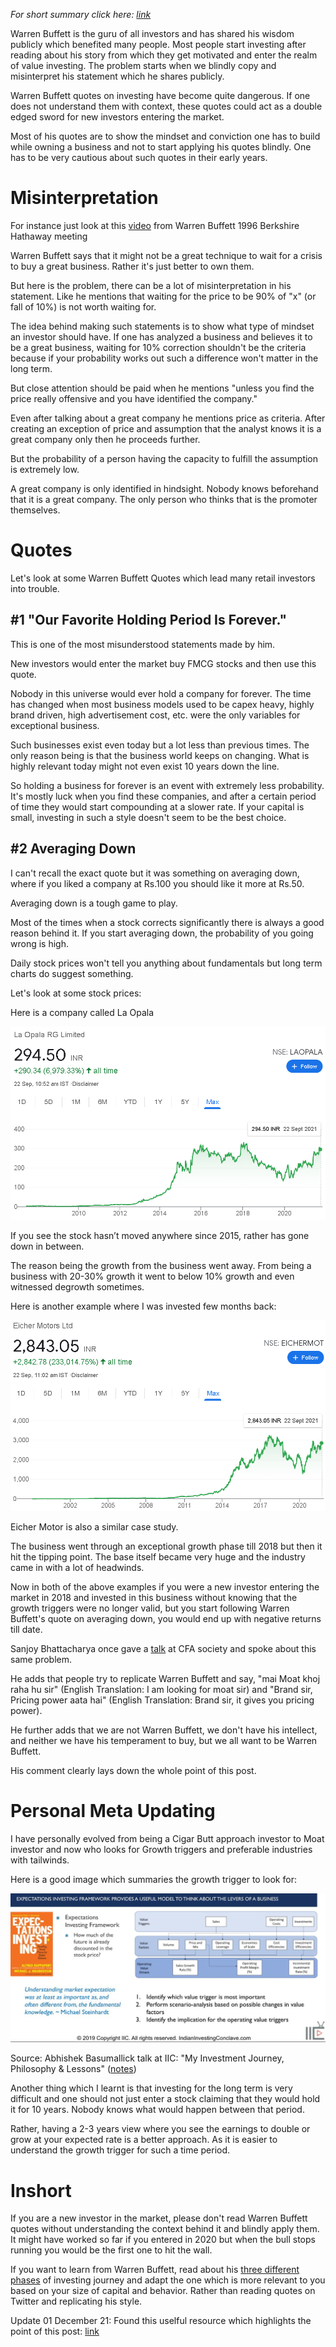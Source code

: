 _For short summary click here: [link](https://twitter.com/badola_arjun/status/1444700938103447552)_

Warren Buffett is the guru of all investors and has shared his wisdom publicly which benefited many people. Most people start investing after reading about his story from which they get motivated  and enter the realm of value investing. The problem starts when we blindly copy and misinterpret his statement which he shares publicly.

Warren Buffett quotes on investing have become quite dangerous. If one does not understand them with context, these quotes could act as a double edged sword for new investors entering the market.

Most of his quotes are to show the mindset and conviction one has to build while owning a business and not to start applying his quotes blindly. One has to be very cautious about such quotes in their early years.

# Misinterpretation

For instance just look at this [video](https://youtu.be/bi1dMSrj4N4) from Warren Buffett 1996 Berkshire Hathaway meeting

Warren Buffett says that it might not be a great technique to wait for a crisis to buy a great business. Rather it's just better to own them.

But here is the problem, there can be a lot of misinterpretation in his statement. Like he mentions that waiting for the price to be 90% of "x" (or fall of 10%) is not worth waiting for. 

The idea behind making such statements is to show what type of mindset an investor should have. If one has analyzed a business and believes it to be a great business, waiting for 10% correction shouldn't be the criteria because if your probability works out such a difference won't matter in the long term. 

But close attention should be paid when he mentions "unless you find the price really offensive and you have identified the company."

Even after talking about a great company he mentions price as criteria. After creating an exception of price and assumption that the analyst knows it is a great company only then he proceeds further.

But the probability of a person having the capacity to fulfill the assumption is extremely low. 

A great company is only identified in hindsight. Nobody knows beforehand that it is a great company. The only person who thinks that is the promoter themselves.

# Quotes

Let's look at some Warren Buffett Quotes which lead many retail investors into trouble.

## #1 "Our Favorite Holding Period Is Forever."

This is one of the most misunderstood statements made by him.

New investors would enter the market buy FMCG stocks and then use this quote.

Nobody in this universe would ever hold a company for forever. The time has changed when most business models used to be capex heavy, highly brand driven, high advertisement cost, etc. were the only variables for exceptional business.

Such businesses exist even today but a lot less than previous times. The only reason being is that the business world keeps on changing. What is highly relevant today might not even exist 10 years down the line.

So holding a business for forever is an event with extremely less probability. It's mostly luck when you find these companies, and after a certain period of time they would start compounding at a slower rate. If your capital is small, investing in such a style doesn't seem to be the best choice.

## #2 Averaging Down

I can't recall the exact quote but it was something on averaging down, where if you liked a company at Rs.100 you should like it more at Rs.50.

Averaging down is a tough game to play.

Most of the times when a stock corrects significantly there is always a good reason behind it. If you start averaging down, the probability of you going wrong is high.

Daily stock prices won't tell you anything about fundamentals but long term charts do suggest something.

Let's look at some stock prices:

Here is a company called La Opala

![laopala](/assets/laopala.png)

If you see the stock hasn’t moved anywhere since 2015, rather has gone down in between.

The reason being the growth from the business went away. From being a business with 20-30% growth it went to below 10% growth and even witnessed degrowth sometimes.

Here is another example where I was invested few months back:

![eicher](/assets/eicher.PNG)

Eicher Motor is also a similar case study.

The business went through an exceptional growth phase till 2018 but then it hit the tipping point. The base itself became very huge and the industry came in with a lot of headwinds.

Now in both of the above examples if you were a new investor entering the market in 2018 and invested in this business without knowing that the growth triggers were no longer valid, but you start following Warren Buffett's quote on averaging down, you would end up with negative returns till date.

Sanjoy Bhattacharya once gave a [talk](https://youtu.be/8DDMu9hMzw0) at CFA society and spoke about this same problem.

He adds that people try to replicate Warren Buffett and say, "mai Moat khoj raha hu sir" (English Translation: I am looking for moat sir) and "Brand sir, Pricing power aata hai" (English Translation: Brand sir, it gives you pricing power).

He further adds that we are not Warren Buffett, we don't have his intellect, and neither we have his temperament to buy, but we all want to be Warren Buffett.

His comment clearly lays down the whole point of this post.

# Personal Meta Updating

I have personally evolved from being a Cigar Butt approach investor to Moat investor and now who looks for Growth triggers and preferable industries with tailwinds.

Here is a good image which summaries the growth trigger to look for:

![triggers](/assets/triggers.png)

Source: Abhishek Basumallick talk at IIC: "My Investment Journey, Philosophy & Lessons" ([notes](https://twitter.com/badola_arjun/status/1431856959662145536))

Another thing which I learnt is that investing for the long term is very difficult and one should not just enter a stock claiming that they would hold it for 10 years. Nobody knows what would happen between that period.

Rather, having a 2-3 years view where you see the earnings to double or grow at your expected rate is a better approach. As it is easier to understand the growth trigger for such a time period.

# Inshort

If you are a new investor in the market, please don't read Warren Buffett quotes without understanding the context behind it and blindly apply them. It might have worked so far if you entered in 2020 but when the bull stops running you would be the first one to hit the wall.

If you want to learn from Warren Buffett, read about his [three different phases](https://twitter.com/soicfinance/status/1418069452097155073) of investing journey and adapt the one which is more relevant to you based on your size of capital and behavior. Rather than reading quotes on Twitter and replicating his style.

Update 01 December 21: Found this uselful resource which highlights the point of this post: [link](https://www.forbesindia.com/column/column/the-art-of-selling-stocks/27282/1)
